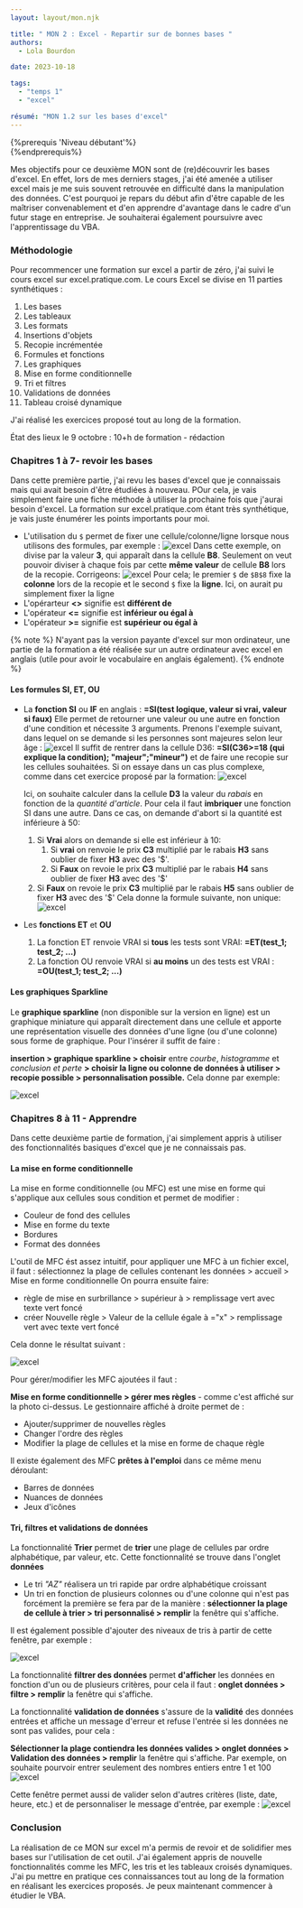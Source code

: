 ```yaml
---
layout: layout/mon.njk

title: " MON 2 : Excel - Repartir sur de bonnes bases "
authors:
  - Lola Bourdon

date: 2023-10-18

tags: 
  - "temps 1"
  - "excel"

résumé: "MON 1.2 sur les bases d'excel"
---
```


{%prerequis 'Niveau débutant'%}  
{%endprerequis%}

Mes objectifs pour ce deuxième MON sont de (re)découvrir les bases d'excel. En effet, lors de mes derniers stages, j'ai été amenée a utiliser excel mais je me suis souvent retrouvée en difficulté dans la manipulation des données. C'est pourquoi je repars du début afin d'être capable de les maîtriser convenablement et d'en apprendre d'avantage dans le cadre d'un futur stage en entreprise. Je souhaiterai également poursuivre avec l'apprentissage du VBA.

### Méthodologie

Pour recommencer une formation sur excel a partir de zéro, j'ai suivi le cours excel sur excel.pratique.com. Le cours Excel se divise en 11 parties synthétiques :

1. Les bases
2. Les tableaux
3. Les formats
4. Insertions d'objets
5. Recopie incrémentée
6. Formules et fonctions
7. Les graphiques
8. Mise en forme conditionnelle
9. Tri et filtres
10. Validations de données
11. Tableau croisé dynamique

J'ai réalisé les exercices proposé tout au long de la formation.

État des lieux le 9 octobre : 10+h de formation - rédaction

### Chapitres 1 à 7- revoir les bases

Dans cette première partie, j'ai revu les bases d'excel que je connaissais mais qui avait besoin d'être étudiées à nouveau. POur cela, je vais simplement faire une fiche méthode à utiliser la prochaine fois que j'aurai besoin d'excel. La formation sur excel.pratique.com étant très synthétique, je vais juste énumérer les points importants pour moi.

* L'utilisation du `$` permet de fixer une cellule/colonne/ligne lorsque nous utilisons des formules, par exemple :
![excel](EXCEL2.png)
Dans cette exemple, on divise par la valeur **3**, qui apparaît dans la cellule **B8**. Seulement on veut pouvoir diviser à chaque fois par cette **même valeur** de cellule **B8** lors de la recopie. Corrigeons:
![excel](EXCEL3.png)
Pour cela; le premier `$` de `$B$8` fixe la **colonne** lors de la recopie et le second `$` fixe la **ligne**. Ici,  on aurait pu simplement fixer la ligne
* L'opérarteur **<>** signifie est **différent de**
* L'opérateur **<=** signifie est **inférieur ou égal à**
* L'opérateur **>=** signifie est **supérieur ou égal à**

{% note %}
N'ayant pas la version payante d'excel sur mon ordinateur, une partie de la formation a été réalisée sur un autre  ordinateur avec excel en anglais (utile pour avoir le vocabulaire en anglais également).
{% endnote %}

#### Les formules SI, ET, OU

* La **fonction SI** ou **IF** en anglais : **=SI(test logique, valeur si vrai, valeur si faux)**
    Elle permet de retourner une valeur ou une autre en fonction d'une condition et nécessite 3 arguments.
   Prenons l'exemple suivant, dans lequel on se demande si les personnes sont majeures selon leur âge :
   ![excel](screen_SI_1.png)
   Il suffit de rentrer dans la cellule D36: **=SI(C36>=18 (qui explique la condition); "majeur";"mineur")** et de faire une recopie sur les cellules souhaitées.
  Si on essaye dans un cas plus complexe, comme dans cet exercice proposé par la formation:
  ![excel](screen_SI_2.png)

  Ici, on souhaite calculer dans la cellule **D3** la valeur du *rabais* en fonction de la *quantité d'article*. Pour cela il faut **imbriquer** une fonction SI dans une autre.
Dans ce cas, on demande d'abort si la quantité est inférieure à 50:

  1. Si **Vrai** alors on demande si elle est inférieur à 10:
       1. Si **vrai** on renvoie le prix **C3** multiplié par le rabais **H3** sans  oublier de fixer **H3** avec des '$'.
       2. Si **Faux** on revoie le prix **C3** multiplié par le rabais **H4** sans oublier de fixer **H3** avec des '$'
  2. Si **Faux** on revoie le prix **C3** multiplié par le rabais **H5** sans oublier de fixer **H3** avec des '$'
Cela donne la formule suivante, non unique:
    ![excel](formule1.png)

* Les **fonctions  ET** et **OU**
  1. La fonction ET renvoie VRAI si **tous** les tests sont VRAI:  **=ET(test_1; test_2; ...)**
  2. La fonction OU renvoie VRAI si **au moins** un des tests est VRAI : **=OU(test_1; test_2; ...)**

#### Les graphiques Sparkline

Le **graphique sparkline** (non disponible sur la version en ligne) est un graphique miniature qui apparaît directement dans une cellule et apporte une représentation visuelle des données d'une ligne (ou d'une colonne) sous forme de graphique.
Pour l'insérer il suffit de faire :

**insertion > graphique sparkline > choisir** entre *courbe*, *histogramme* et *conclusion et perte* **> choisir la ligne ou colonne de données à utiliser > recopie possible > personnalisation possible.**
Cela donne par exemple:

  ![excel](screen_sparkline.png)

### Chapitres 8 à 11 - Apprendre

Dans cette deuxième partie de formation, j'ai simplement appris à utiliser des fonctionnalités basiques d'excel que je ne connaissais pas.

#### La mise en forme conditionnelle

La mise en forme conditionnelle (ou MFC) est une mise en forme qui s'applique aux cellules sous condition et permet de modifier :

* Couleur de fond des cellules
* Mise en forme du texte
* Bordures
* Format des données

L'outil de MFC ést assez intuitif, pour appliquer une MFC à un fichier excel, il faut :
sélectionnez la plage de cellules contenant les données > accueil > Mise en forme conditionnelle
On pourra ensuite faire:

* règle de mise en surbrillance > supérieur à > remplissage vert avec texte vert foncé
* créer Nouvelle règle  > Valeur de la cellule égale à ="x" > remplissage vert avec texte vert foncé

Cela donne le résultat suivant :

![excel](screen_MFC.png)

Pour gérer/modifier les MFC ajoutées il faut :

**Mise en forme conditionnelle > gérer mes règles** - comme c'est affiché sur la photo ci-dessus.
Le gestionnaire affiché à droite permet de :

* Ajouter/supprimer de nouvelles règles
* Changer l'ordre des règles
* Modifier la plage de cellules et la mise en forme de chaque règle

Il existe également des MFC **prêtes à l'emploi** dans ce même menu déroulant:

* Barres de données
* Nuances de données
* Jeux d'icônes

#### Tri, filtres et validations de données

La fonctionnalité **Trier** permet de **trier** une plage de cellules par ordre alphabétique, par valeur, etc. Cette fonctionnalité se trouve dans l'onglet **données**

* Le tri *"AZ"* réalisera un tri rapide par ordre alphabétique croissant
* Un tri en fonction de plusieurs colonnes ou d'une colonne qui n'est pas forcément la première se fera par de la manière : **sélectionner la plage de cellule à trier > tri personnalisé > remplir** la fenêtre qui s'affiche.
  
Il est également possible d'ajouter des niveaux de tris à partir de cette fenêtre, par exemple :

![excel](screen_tri2.png)

La fonctionnalité **filtrer des données** permet **d'afficher** les données en fonction d'un ou de plusieurs critères, pour cela il faut : **onglet données > filtre > remplir** la fenêtre qui s'affiche.

La fonctionnalité **validation de données** s'assure de la **validité** des données entrées et affiche un message d'erreur et refuse l'entrée si les données ne sont pas valides, pour cela :

**Sélectionner la plage contiendra les données valides > onglet données > Validation des données > remplir** la fenêtre qui s'affiche.
Par exemple, on souhaite pourvoir entrer seulement des nombres entiers entre 1 et 100
![excel](screen_valisation.png)

Cette fenêtre permet aussi de valider selon d'autres critères (liste, date, heure, etc.) et de personnaliser le message d'entrée, par exemple :
![excel](screen_valisation3.png)

### Conclusion

La réalisation de ce MON sur excel m'a permis de revoir et de solidifier mes bases sur l'utilisation de cet outil. J'ai également appris de nouvelle fonctionnalités comme les MFC, les tris et les tableaux croisés dynamiques. J'ai pu mettre en pratique ces connaissances tout au long de la formation en réalisant les exercices proposés. Je peux maintenant commencer à étudier le VBA.

